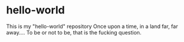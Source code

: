 # hello-world
This is my "hello-world" repository
Once upon a time, in a land far, far away....
To be or not to be, that is the fucking question.

